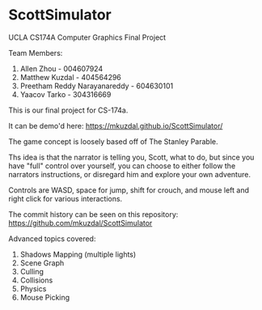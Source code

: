 # ScottSimulator
UCLA CS174A Computer Graphics Final Project

Team Members:
  1. Allen Zhou - 004607924
  2. Matthew Kuzdal - 404564296
  3. Preetham Reddy Narayanareddy - 604630101
  4. Yaacov Tarko - 304316669

This is our final project for CS-174a. 

It can be demo'd here: https://mkuzdal.github.io/ScottSimulator/

The game concept is loosely based off of The Stanley Parable.

Ths idea is that the narrator is telling you, Scott, what to do, but since you have "full" control over yourself, you can choose to either follow the narrators instructions, or disregard him and explore your own adventure.

Controls are WASD, space for jump, shift for crouch, and mouse left and right click for various interactions.

The commit history can be seen on this repository: https://github.com/mkuzdal/ScottSimulator

Advanced topics covered:
  1. Shadows Mapping (multiple lights)
  2. Scene Graph
  3. Culling
  4. Collisions
  5. Physics
  6. Mouse Picking
